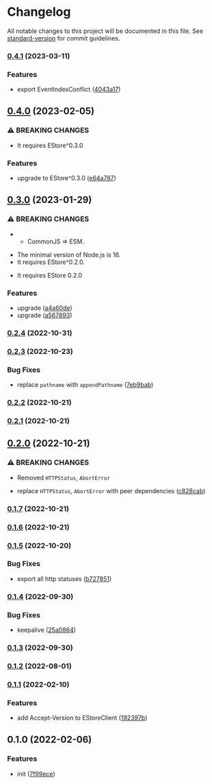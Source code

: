 # Changelog

All notable changes to this project will be documented in this file. See [standard-version](https://github.com/conventional-changelog/standard-version) for commit guidelines.

### [0.4.1](https://github.com/BlackGlory/estore-js/compare/v0.4.0...v0.4.1) (2023-03-11)


### Features

* export EventIndexConflict ([4043a17](https://github.com/BlackGlory/estore-js/commit/4043a175ec7104783a11e80f46e75b9497d7b104))

## [0.4.0](https://github.com/BlackGlory/estore-js/compare/v0.3.0...v0.4.0) (2023-02-05)


### ⚠ BREAKING CHANGES

* It requires EStore^0.3.0

### Features

* upgrade to EStore^0.3.0 ([e64a787](https://github.com/BlackGlory/estore-js/commit/e64a7876fe2dc5c145d4541e27d2fddbd44faf1e))

## [0.3.0](https://github.com/BlackGlory/estore-js/compare/v0.2.4...v0.3.0) (2023-01-29)


### ⚠ BREAKING CHANGES

* - CommonJS => ESM.
- The minimal version of Node.js is 16.
- It requires EStore^0.2.0.
* It requires EStore 0.2.0

### Features

* upgrade ([a4a60de](https://github.com/BlackGlory/estore-js/commit/a4a60debfb2a4ea6478c7fd3c53c16a74e4c4044))
* upgrade ([a567893](https://github.com/BlackGlory/estore-js/commit/a5678933001a40872b7d32cc448461dc94c8ab45))

### [0.2.4](https://github.com/BlackGlory/estore-js/compare/v0.2.3...v0.2.4) (2022-10-31)

### [0.2.3](https://github.com/BlackGlory/estore-js/compare/v0.2.2...v0.2.3) (2022-10-23)


### Bug Fixes

* replace `pathname` with `appendPathname` ([7eb9bab](https://github.com/BlackGlory/estore-js/commit/7eb9bab15c86baeb7439e268df4bb324d2fdcb03))

### [0.2.2](https://github.com/BlackGlory/estore-js/compare/v0.2.1...v0.2.2) (2022-10-21)

### [0.2.1](https://github.com/BlackGlory/estore-js/compare/v0.2.0...v0.2.1) (2022-10-21)

## [0.2.0](https://github.com/BlackGlory/estore-js/compare/v0.1.7...v0.2.0) (2022-10-21)


### ⚠ BREAKING CHANGES

* Removed `HTTPStatus`, `AbortError`

* replace `HTTPStatus`, `AbortError` with peer dependencies ([c828cab](https://github.com/BlackGlory/estore-js/commit/c828cab9d17a97b9afe69e366664b7f1fb291151))

### [0.1.7](https://github.com/BlackGlory/estore-js/compare/v0.1.6...v0.1.7) (2022-10-21)

### [0.1.6](https://github.com/BlackGlory/estore-js/compare/v0.1.5...v0.1.6) (2022-10-21)

### [0.1.5](https://github.com/BlackGlory/estore-js/compare/v0.1.4...v0.1.5) (2022-10-20)


### Bug Fixes

* export all http statuses ([b727851](https://github.com/BlackGlory/estore-js/commit/b727851f29962c6627d68432d3c23a9f723bb172))

### [0.1.4](https://github.com/BlackGlory/estore-js/compare/v0.1.3...v0.1.4) (2022-09-30)


### Bug Fixes

* keepalive ([25a0864](https://github.com/BlackGlory/estore-js/commit/25a0864c1e2a5feb403d12561ff5591962a8abc4))

### [0.1.3](https://github.com/BlackGlory/estore-js/compare/v0.1.2...v0.1.3) (2022-09-30)

### [0.1.2](https://github.com/BlackGlory/estore-js/compare/v0.1.1...v0.1.2) (2022-08-01)

### [0.1.1](https://github.com/BlackGlory/estore-js/compare/v0.1.0...v0.1.1) (2022-02-10)


### Features

* add Accept-Version to EStoreClient ([192397b](https://github.com/BlackGlory/estore-js/commit/192397bf809a0ebfca8e046ab9abad5d40ce970d))

## 0.1.0 (2022-02-06)


### Features

* init ([7f99ece](https://github.com/BlackGlory/estore-js/commit/7f99ece1cc72666b3d126d972a072a7ed03f027b))
